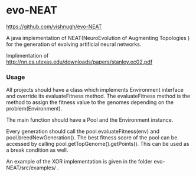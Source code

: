 # evo-NEAT
https://github.com/vishnugh/evo-NEAT

A java implementation of NEAT(NeuroEvolution of Augmenting Topologies ) for the generation of evolving artificial neural networks.

Implimentation of http://nn.cs.utexas.edu/downloads/papers/stanley.ec02.pdf

### Usage
All projects should have a class which implements Environment interface and override its evaluateFitness method. The evaluateFitness method is the method to assign the fitness value to the genomes depending on the problem(Environment). 

The main function should have a Pool and the Environment instance. 

Every generation should call the pool.evaluateFitness(env) and pool.breedNewGeneration().
The best fitness score of the pool can be accessed by calling pool.getTopGenome().getPoints(). This can be used as a break condition as well. 

An example of the XOR implementation is given in the folder evo-NEAT/src/examples/  .

